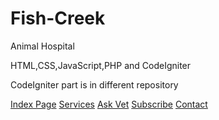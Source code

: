 # Fish-Creek
Animal Hospital 

 HTML,CSS,JavaScript,PHP and CodeIgniter
 
 CodeIgniter part is in different repository
 
[Index Page](https://github.com/SarikaRKshatriya/Fish-Creek/blob/master/FishCreek1.png)
[Services](https://github.com/SarikaRKshatriya/Fish-Creek/blob/master/Services.png)
[Ask Vet](https://github.com/SarikaRKshatriya/Fish-Creek/blob/master/AskVet.png)
[Subscribe](https://github.com/SarikaRKshatriya/Fish-Creek/blob/master/Subscribe.png)
[Contact](https://github.com/SarikaRKshatriya/Fish-Creek/blob/master/Contact.png)


